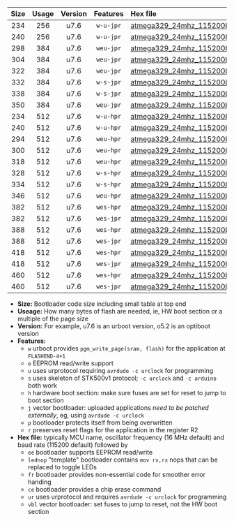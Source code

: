 |Size|Usage|Version|Features|Hex file|
|:-:|:-:|:-:|:-:|:--|
|234|256|u7.6|`w-u-jpr`|[atmega329_24mhz_115200bps_ur_vbl.hex](https://raw.githubusercontent.com/stefanrueger/urboot/main/bootloaders/atmega329/fcpu_24mhz/115200_bps/atmega329_24mhz_115200bps_ur_vbl.hex)|
|240|256|u7.6|`w-u-jpr`|[atmega329_24mhz_115200bps_lednop_ur_vbl.hex](https://raw.githubusercontent.com/stefanrueger/urboot/main/bootloaders/atmega329/fcpu_24mhz/115200_bps/atmega329_24mhz_115200bps_lednop_ur_vbl.hex)|
|298|384|u7.6|`weu-jpr`|[atmega329_24mhz_115200bps_ee_ur_vbl.hex](https://raw.githubusercontent.com/stefanrueger/urboot/main/bootloaders/atmega329/fcpu_24mhz/115200_bps/atmega329_24mhz_115200bps_ee_ur_vbl.hex)|
|304|384|u7.6|`weu-jpr`|[atmega329_24mhz_115200bps_ee_lednop_ur_vbl.hex](https://raw.githubusercontent.com/stefanrueger/urboot/main/bootloaders/atmega329/fcpu_24mhz/115200_bps/atmega329_24mhz_115200bps_ee_lednop_ur_vbl.hex)|
|322|384|u7.6|`weu-jpr`|[atmega329_24mhz_115200bps_ee_lednop_fr_ur_vbl.hex](https://raw.githubusercontent.com/stefanrueger/urboot/main/bootloaders/atmega329/fcpu_24mhz/115200_bps/atmega329_24mhz_115200bps_ee_lednop_fr_ur_vbl.hex)|
|332|384|u7.6|`w-s-jpr`|[atmega329_24mhz_115200bps_vbl.hex](https://raw.githubusercontent.com/stefanrueger/urboot/main/bootloaders/atmega329/fcpu_24mhz/115200_bps/atmega329_24mhz_115200bps_vbl.hex)|
|338|384|u7.6|`w-s-jpr`|[atmega329_24mhz_115200bps_lednop_vbl.hex](https://raw.githubusercontent.com/stefanrueger/urboot/main/bootloaders/atmega329/fcpu_24mhz/115200_bps/atmega329_24mhz_115200bps_lednop_vbl.hex)|
|350|384|u7.6|`weu-jpr`|[atmega329_24mhz_115200bps_ee_lednop_fr_ce_ur_vbl.hex](https://raw.githubusercontent.com/stefanrueger/urboot/main/bootloaders/atmega329/fcpu_24mhz/115200_bps/atmega329_24mhz_115200bps_ee_lednop_fr_ce_ur_vbl.hex)|
|234|512|u7.6|`w-u-hpr`|[atmega329_24mhz_115200bps_ur.hex](https://raw.githubusercontent.com/stefanrueger/urboot/main/bootloaders/atmega329/fcpu_24mhz/115200_bps/atmega329_24mhz_115200bps_ur.hex)|
|240|512|u7.6|`w-u-hpr`|[atmega329_24mhz_115200bps_lednop_ur.hex](https://raw.githubusercontent.com/stefanrueger/urboot/main/bootloaders/atmega329/fcpu_24mhz/115200_bps/atmega329_24mhz_115200bps_lednop_ur.hex)|
|294|512|u7.6|`weu-hpr`|[atmega329_24mhz_115200bps_ee_ur.hex](https://raw.githubusercontent.com/stefanrueger/urboot/main/bootloaders/atmega329/fcpu_24mhz/115200_bps/atmega329_24mhz_115200bps_ee_ur.hex)|
|300|512|u7.6|`weu-hpr`|[atmega329_24mhz_115200bps_ee_lednop_ur.hex](https://raw.githubusercontent.com/stefanrueger/urboot/main/bootloaders/atmega329/fcpu_24mhz/115200_bps/atmega329_24mhz_115200bps_ee_lednop_ur.hex)|
|318|512|u7.6|`weu-hpr`|[atmega329_24mhz_115200bps_ee_lednop_fr_ur.hex](https://raw.githubusercontent.com/stefanrueger/urboot/main/bootloaders/atmega329/fcpu_24mhz/115200_bps/atmega329_24mhz_115200bps_ee_lednop_fr_ur.hex)|
|328|512|u7.6|`w-s-hpr`|[atmega329_24mhz_115200bps.hex](https://raw.githubusercontent.com/stefanrueger/urboot/main/bootloaders/atmega329/fcpu_24mhz/115200_bps/atmega329_24mhz_115200bps.hex)|
|334|512|u7.6|`w-s-hpr`|[atmega329_24mhz_115200bps_lednop.hex](https://raw.githubusercontent.com/stefanrueger/urboot/main/bootloaders/atmega329/fcpu_24mhz/115200_bps/atmega329_24mhz_115200bps_lednop.hex)|
|346|512|u7.6|`weu-hpr`|[atmega329_24mhz_115200bps_ee_lednop_fr_ce_ur.hex](https://raw.githubusercontent.com/stefanrueger/urboot/main/bootloaders/atmega329/fcpu_24mhz/115200_bps/atmega329_24mhz_115200bps_ee_lednop_fr_ce_ur.hex)|
|382|512|u7.6|`wes-hpr`|[atmega329_24mhz_115200bps_ee.hex](https://raw.githubusercontent.com/stefanrueger/urboot/main/bootloaders/atmega329/fcpu_24mhz/115200_bps/atmega329_24mhz_115200bps_ee.hex)|
|382|512|u7.6|`wes-jpr`|[atmega329_24mhz_115200bps_ee_vbl.hex](https://raw.githubusercontent.com/stefanrueger/urboot/main/bootloaders/atmega329/fcpu_24mhz/115200_bps/atmega329_24mhz_115200bps_ee_vbl.hex)|
|388|512|u7.6|`wes-hpr`|[atmega329_24mhz_115200bps_ee_lednop.hex](https://raw.githubusercontent.com/stefanrueger/urboot/main/bootloaders/atmega329/fcpu_24mhz/115200_bps/atmega329_24mhz_115200bps_ee_lednop.hex)|
|388|512|u7.6|`wes-jpr`|[atmega329_24mhz_115200bps_ee_lednop_vbl.hex](https://raw.githubusercontent.com/stefanrueger/urboot/main/bootloaders/atmega329/fcpu_24mhz/115200_bps/atmega329_24mhz_115200bps_ee_lednop_vbl.hex)|
|418|512|u7.6|`wes-hpr`|[atmega329_24mhz_115200bps_ee_lednop_fr.hex](https://raw.githubusercontent.com/stefanrueger/urboot/main/bootloaders/atmega329/fcpu_24mhz/115200_bps/atmega329_24mhz_115200bps_ee_lednop_fr.hex)|
|418|512|u7.6|`wes-jpr`|[atmega329_24mhz_115200bps_ee_lednop_fr_vbl.hex](https://raw.githubusercontent.com/stefanrueger/urboot/main/bootloaders/atmega329/fcpu_24mhz/115200_bps/atmega329_24mhz_115200bps_ee_lednop_fr_vbl.hex)|
|460|512|u7.6|`wes-hpr`|[atmega329_24mhz_115200bps_ee_lednop_fr_ce.hex](https://raw.githubusercontent.com/stefanrueger/urboot/main/bootloaders/atmega329/fcpu_24mhz/115200_bps/atmega329_24mhz_115200bps_ee_lednop_fr_ce.hex)|
|460|512|u7.6|`wes-jpr`|[atmega329_24mhz_115200bps_ee_lednop_fr_ce_vbl.hex](https://raw.githubusercontent.com/stefanrueger/urboot/main/bootloaders/atmega329/fcpu_24mhz/115200_bps/atmega329_24mhz_115200bps_ee_lednop_fr_ce_vbl.hex)|

- **Size:** Bootloader code size including small table at top end
- **Useage:** How many bytes of flash are needed, ie, HW boot section or a multiple of the page size
- **Version:** For example, u7.6 is an urboot version, o5.2 is an optiboot version
- **Features:**
  + `w` urboot provides `pgm_write_page(sram, flash)` for the application at `FLASHEND-4+1`
  + `e` EEPROM read/write support
  + `u` uses urprotocol requiring `avrdude -c urclock` for programming
  + `s` uses skeleton of STK500v1 protocol; `-c urclock` and `-c arduino` both work
  + `h` hardware boot section: make sure fuses are set for reset to jump to boot section
  + `j` vector bootloader: uploaded applications *need to be patched externally*, eg, using `avrdude -c urclock`
  + `p` bootloader protects itself from being overwritten
  + `r` preserves reset flags for the application in the register R2
- **Hex file:** typically MCU name, oscillator frequency (16 MHz default) and baud rate (115200 default) followed by
  + `ee` bootloader supports EEPROM read/write
  + `lednop` "template" bootloader contains `mov rx,rx` nops that can be replaced to toggle LEDs
  + `fr` bootloader provides non-essential code for smoother error handing
  + `ce` bootloader provides a chip erase command
  + `ur` uses urprotocol and requires `avrdude -c urclock` for programming
  + `vbl` vector bootloader: set fuses to jump to reset, not the HW boot section
